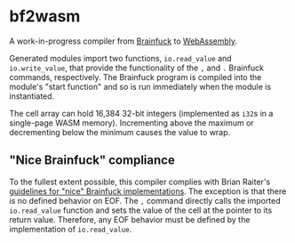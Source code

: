 # bf2wasm
A work-in-progress compiler from [Brainfuck](https://en.wikipedia.org/wiki/Brainfuck) to [WebAssembly](https://webassembly.org/).

Generated modules import two functions, `io.read_value` and `io.write_value`, that provide the functionality of the `,` and `.` Brainfuck commands, respectively. The Brainfuck program is compiled into the module's "start function" and so is run immediately when the module is instantiated.

The cell array can hold 16,384 32-bit integers (implemented as `i32`s in a single-page WASM memory). Incrementing above the maximum or decrementing below the minimum causes the value to wrap.

## "Nice Brainfuck" compliance
To the fullest extent possible, this compiler complies with Brian Raiter's [guidelines for "nice" Brainfuck implementations](https://www.muppetlabs.com/~breadbox/bf/standards.html). The exception is that there is no defined behavior on EOF. The `,` command directly calls the imported `io.read_value` function and sets the value of the cell at the pointer to its return value. Therefore, any EOF behavior must be defined by the implementation of `io.read_value`.